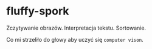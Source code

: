 # fluffy-spork

Zczytywanie obrazów. Interpretacja tekstu. Sortowanie.

Co mi strzeliło do głowy aby uczyć się `computer vison`.
